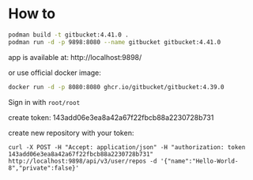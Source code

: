 # How to

```bash
podman build -t gitbucket:4.41.0 .
podman run -d -p 9898:8080 --name gitbucket gitbucket:4.41.0
```
app is available at: http://localhost:9898/

or use official docker image:
```bash
docker run -d -p 8080:8080 ghcr.io/gitbucket/gitbucket:4.39.0
```

Sign in with `root/root`

create token: 143add06e3ea8a42a67f22fbcb88a2230728b731

create new repository with your token:
```
curl -X POST -H "Accept: application/json" -H "authorization: token 143add06e3ea8a42a67f22fbcb88a2230728b731" http://localhost:9898/api/v3/user/repos -d '{"name":"Hello-World-8","private":false}'
```

